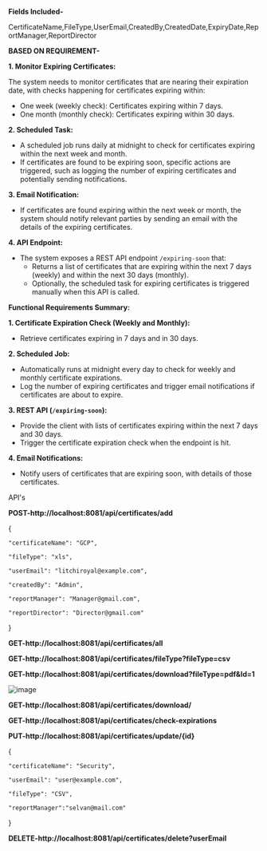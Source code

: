 **Fields Included-**

CertificateName,FileType,UserEmail,CreatedBy,CreatedDate,ExpiryDate,ReportManager,ReportDirector

**BASED ON REQUIREMENT-**


**1. Monitor Expiring Certificates:**
   
The system needs to monitor certificates that are nearing their expiration date, with checks happening for certificates expiring within:
   - One week (weekly check): Certificates expiring within 7 days.
   - One month (monthly check): Certificates expiring within 30 days.

**2. Scheduled Task:**
   
   - A scheduled job runs daily at midnight to check for certificates expiring within the next week and month.
   - If certificates are found to be expiring soon, specific actions are triggered, such as logging the number of expiring certificates and potentially sending notifications.

**3. Email Notification:**
  
   - If certificates are found expiring within the next week or month, the system should notify relevant parties by sending an email with the details of the expiring certificates.

**4. API Endpoint:**
   
   - The system exposes a REST API endpoint `/expiring-soon` that:
     - Returns a list of certificates that are expiring within the next 7 days (weekly) and within the next 30 days (monthly).
     - Optionally, the scheduled task for expiring certificates is triggered manually when this API is called.


**Functional Requirements Summary:**
 
**1. Certificate Expiration Check (Weekly and Monthly):**

   - Retrieve certificates expiring in 7 days and in 30 days.

**2. Scheduled Job:**

   - Automatically runs at midnight every day to check for weekly and monthly certificate expirations.
   - Log the number of expiring certificates and trigger email notifications if certificates are about to expire.

**3. REST API (`/expiring-soon`):**

   - Provide the client with lists of certificates expiring within the next 7 days and 30 days.
   - Trigger the certificate expiration check when the endpoint is hit.

**4. Email Notifications:**

   - Notify users of certificates that are expiring soon, with details of those certificates.

API's

**POST-http://localhost:8081/api/certificates/add**

{

    "certificateName": "GCP",
    
    "fileType": "xls",
    
    "userEmail": "litchiroyal@example.com",
    
    "createdBy": "Admin",
    
    "reportManager": "Manager@gmail.com",
    
    "reportDirector": "Director@gmail.com"
    
   
}


**GET-http://localhost:8081/api/certificates/all**

**GET-http://localhost:8081/api/certificates/fileType?fileType=csv**

**GET-http://localhost:8081/api/certificates/download?fileType=pdf&Id=1**

![image](https://github.com/user-attachments/assets/327e5404-6ab1-4cff-9b96-1838a2ab8036)


**GET-http://localhost:8081/api/certificates/download/**

**GET-http://localhost:8081/api/certificates/check-expirations**

**PUT-http://localhost:8081/api/certificates/update/{id}**

{

    "certificateName": "Security",
   
    "userEmail": "user@example.com",
    
    "fileType": "CSV",
  
    "reportManager":"selvan@mail.com"
    
}

**DELETE-http://localhost:8081/api/certificates/delete?userEmail**


